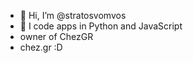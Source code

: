 - 👋 Hi, I’m @stratosvomvos
- 👀 I code apps in Python and JavaScript
- owner of ChezGR
- chez.gr :D


<!---
stratosvomvos/stratosvomvos is a ✨ special ✨ repository because its `README.md` (this file) appears on your GitHub profile.
You can click the Preview link to take a look at your changes.
--->

